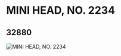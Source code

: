 # MINI HEAD, NO. 2234
## 32880
![MINI HEAD, NO. 2234](https://lc-www-live-s.legocdn.com/media/bricks/5/2/6185340.jpg)